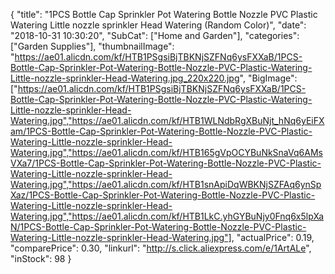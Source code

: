 {
	"title": "1PCS Bottle Cap Sprinkler Pot Watering Bottle Nozzle PVC Plastic Watering Little nozzle sprinkler Head Watering  (Random Color)",
	"date": "2018-10-31 10:30:20",
	"SubCat": ["Home and Garden"],
	"categories": ["Garden Supplies"],
	"thumbnailImage": "https://ae01.alicdn.com/kf/HTB1PSgsiBjTBKNjSZFNq6ysFXXaB/1PCS-Bottle-Cap-Sprinkler-Pot-Watering-Bottle-Nozzle-PVC-Plastic-Watering-Little-nozzle-sprinkler-Head-Watering.jpg_220x220.jpg",
	"BigImage": ["https://ae01.alicdn.com/kf/HTB1PSgsiBjTBKNjSZFNq6ysFXXaB/1PCS-Bottle-Cap-Sprinkler-Pot-Watering-Bottle-Nozzle-PVC-Plastic-Watering-Little-nozzle-sprinkler-Head-Watering.jpg","https://ae01.alicdn.com/kf/HTB1WLNdbRgXBuNjt_hNq6yEiFXam/1PCS-Bottle-Cap-Sprinkler-Pot-Watering-Bottle-Nozzle-PVC-Plastic-Watering-Little-nozzle-sprinkler-Head-Watering.jpg","https://ae01.alicdn.com/kf/HTB165gVpOCYBuNkSnaVq6AMsVXa7/1PCS-Bottle-Cap-Sprinkler-Pot-Watering-Bottle-Nozzle-PVC-Plastic-Watering-Little-nozzle-sprinkler-Head-Watering.jpg","https://ae01.alicdn.com/kf/HTB1snApiDqWBKNjSZFAq6ynSpXaz/1PCS-Bottle-Cap-Sprinkler-Pot-Watering-Bottle-Nozzle-PVC-Plastic-Watering-Little-nozzle-sprinkler-Head-Watering.jpg","https://ae01.alicdn.com/kf/HTB1LkC.yhGYBuNjy0Fnq6x5lpXaN/1PCS-Bottle-Cap-Sprinkler-Pot-Watering-Bottle-Nozzle-PVC-Plastic-Watering-Little-nozzle-sprinkler-Head-Watering.jpg"],
	"actualPrice": 0.19,
	"comparePrice": 0.30,
	"linkurl": "http://s.click.aliexpress.com/e/1ArtALe",
	"inStock": 98
}
